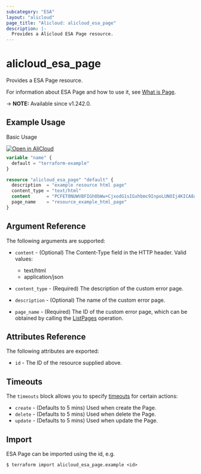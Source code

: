 ```yaml
---
subcategory: "ESA"
layout: "alicloud"
page_title: "Alicloud: alicloud_esa_page"
description: |-
  Provides a Alicloud ESA Page resource.
---
```


# alicloud_esa_page

Provides a ESA Page resource.



For information about ESA Page and how to use it, see [What is Page](https://www.alibabacloud.com/help/en/).

-> **NOTE:** Available since v1.242.0.

## Example Usage

Basic Usage

<div style="display: block;margin-bottom: 40px;"><div class="oics-button" style="float: right;position: absolute;margin-bottom: 10px;">
  <a href="https://api.aliyun.com/terraform?resource=alicloud_esa_page&exampleId=7df0db9d-9e50-69bf-52c0-dc0a26b397a52a8cfb71&activeTab=example&spm=docs.r.esa_page.0.7df0db9d9e&intl_lang=EN_US" target="_blank">
    <img alt="Open in AliCloud" src="https://img.alicdn.com/imgextra/i1/O1CN01hjjqXv1uYUlY56FyX_!!6000000006049-55-tps-254-36.svg" style="max-height: 44px; max-width: 100%;">
  </a>
</div></div>

```terraform
variable "name" {
  default = "terraform-example"
}

resource "alicloud_esa_page" "default" {
  description  = "example resource html page"
  content_type = "text/html"
  content      = "PCFET0NUWVBFIGh0bWw+CjxodG1sIGxhbmc9InpoLUNOIj4KICA8aGVhZD4KICAgIDx0aXRsZT40MDMgRm9yYmlkZGVuPC90aXRsZT4KICA8L2hlYWQ+CiAgPGJvZHk+CiAgICA8aDE+NDAzIEZvcmJpZGRlbjwvaDE+CiAgPC9ib2R5Pgo8L2h0bWw+"
  page_name    = "resource_example_html_page"
}
```

## Argument Reference

The following arguments are supported:
* `content` - (Optional) The Content-Type field in the HTTP header. Valid values:

  - text/html
  - application/json
* `content_type` - (Required) The description of the custom error page.
* `description` - (Optional) The name of the custom error page.
* `page_name` - (Required) The ID of the custom error page, which can be obtained by calling the [ListPages](https://www.alibabacloud.com/help/en/doc-detail/2850223.html) operation.

## Attributes Reference

The following attributes are exported:
* `id` - The ID of the resource supplied above.

## Timeouts

The `timeouts` block allows you to specify [timeouts](https://www.terraform.io/docs/configuration-0-11/resources.html#timeouts) for certain actions:
* `create` - (Defaults to 5 mins) Used when create the Page.
* `delete` - (Defaults to 5 mins) Used when delete the Page.
* `update` - (Defaults to 5 mins) Used when update the Page.

## Import

ESA Page can be imported using the id, e.g.

```shell
$ terraform import alicloud_esa_page.example <id>
```